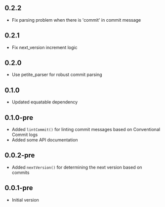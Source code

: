 ## 0.2.2
- Fix parsing problem when there is 'commit' in commit message

## 0.2.1
- Fix next_version increment logic
## 0.2.0
- Use petite_parser for robust commit parsing

## 0.1.0
- Updated equatable dependency

## 0.1.0-pre

- Added `lintCommit()` for linting commit messages based on Conventional Commit logs
- Added some API documentation

## 0.0.2-pre

- Added `nextVersion()` for determining the next version based on commits

## 0.0.1-pre

- Initial version

